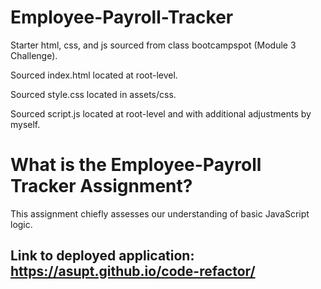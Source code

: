 # Employee-Payroll-Tracker

Starter html, css, and js sourced from class bootcampspot (Module 3 Challenge).

Sourced index.html located at root-level.

Sourced style.css located in assets/css.

Sourced script.js located at root-level and with additional adjustments by myself.

# What is the Employee-Payroll Tracker Assignment?

This assignment chiefly assesses our understanding of basic JavaScript logic.

## Link to deployed application: https://asupt.github.io/code-refactor/